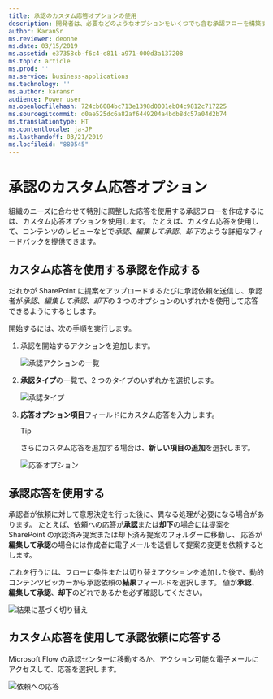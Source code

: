 ```yaml
---
title: 承認のカスタム応答オプションの使用
description: 開発者は、必要などのようなオプションをいくつでも含む承認フローを構築することができます。
author: KaranSr
ms.reviewer: deonhe
ms.date: 03/15/2019
ms.assetid: e37358cb-f6c4-e811-a971-000d3a137208
ms.topic: article
ms.prod: ''
ms.service: business-applications
ms.technology: ''
ms.author: karansr
audience: Power user
ms.openlocfilehash: 724cb6084bc713e1398d0001eb04c9812c717225
ms.sourcegitcommit: d0ae525dc6a82af6449204a4bdb8dc57a04d2b74
ms.translationtype: HT
ms.contentlocale: ja-JP
ms.lasthandoff: 03/21/2019
ms.locfileid: "880545"
---
```

# <a name="custom-response-options-in-approvals"></a>承認のカスタム応答オプション

組織のニーズに合わせて特別に調整した応答を使用する承認フローを作成するには、カスタム応答オプションを使用します。 たとえば、カスタム応答を使用して、コンテンツのレビューなどで*承認*、*編集して承認*、*却下*のような詳細なフィードバックを提供できます。

## <a name="create-an-approval-with-custom-responses"></a>カスタム応答を使用する承認を作成する

だれかが SharePoint に提案をアップロードするたびに承認依頼を送信し、承認者が*承認*、*編集して承認*、*却下*の 3 つのオプションのいずれかを使用して応答できるようにするとします。

開始するには、次の手順を実行します。

1. 承認を開始するアクションを追加します。

     ![承認アクションの一覧](media/custom-response-options-in-approvals/customresponseoptions-1.png "承認アクションの一覧")

1. **承認タイプ**の一覧で、2 つのタイプのいずれかを選択します。

     ![承認タイプ](media/custom-response-options-in-approvals/customresponseoptions-2.png "承認タイプ")

1. **応答オプション項目**フィールドにカスタム応答を入力します。

    > [!TIP]
    > さらにカスタム応答を追加する場合は、**新しい項目の追加**を選択します。

     ![応答オプション](media/custom-response-options-in-approvals/customresponseoptions-3.png "応答オプション")

## <a name="use-approval-responses"></a>承認応答を使用する

承認者が依頼に対して意思決定を行った後に、異なる処理が必要になる場合があります。 たとえば、依頼への応答が**承認**または**却下**の場合には提案を SharePoint の承認済み提案または却下済み提案のフォルダーに移動し、 応答が**編集して承認**の場合には作成者に電子メールを送信して提案の変更を依頼するとします。

これを行うには、フローに条件または切り替えアクションを追加した後で、動的コンテンツピッカーから承認依頼の**結果**フィールドを選択します。 値が**承認**、**編集して承認**、**却下**のどれであるかを必ず確認してください。

![結果に基づく切り替え](media/custom-response-options-in-approvals/customresponseoptions-5.png "結果に基づく切り替え")

## <a name="respond-to-approval-requests-with-a-custom-response"></a>カスタム応答を使用して承認依頼に応答する

Microsoft Flow の承認センターに移動するか、アクション可能な電子メールにアクセスして、応答を選択します。

   ![依頼への応答](media/custom-response-options-in-approvals/customresponseoptions-5-2.png "依頼への応答")

